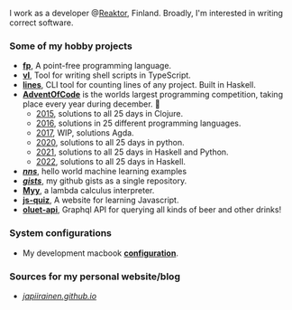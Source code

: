I work as a developer @[Reaktor](https://www.reaktor.com/), Finland.
Broadly, I'm interested in writing correct software.

### Some of my hobby projects
- [**fp**](https://github.com/japiirainen/fp), A point-free programming language.
- [**vl**](https://github.com/japiirainen/vl), Tool for writing shell scripts in TypeScript.
- [**lines**](https://github.com/japiirainen/lines), CLI tool for counting lines of any project. Built in Haskell.
- [**AdventOfCode**](https://adventofcode.com/) is the worlds largest programming competition, taking place every year during december. 🎄
  - [2015](https://github.com/japiirainen/aoc-2015), solutions to all 25 days in Clojure.
  - [2016](https://github.com/japiirainen/aoc-2016), solutions in 25 different programming languages.
  - [2017](https://github.com/japiirainen/aoc-2017), WIP, solutions Agda.
  - [2020](https://github.com/japiirainen/aoc-2020), solutions to all 25 days in python.
  - [2021](https://github.com/japiirainen/aoc-2021), solutions to all 25 days in Haskell and Python.
  - [2022](https://github.com/japiirainen/aoc-2022), solutions to all 25 days in Haskell.
- [***nns***](https://github.com/japiirainen/nns), hello world machine learning examples
- [***gists***](https://github.com/japiirainen/gists), my github gists as a single repository.
- [**Myy**](https://github.com/japiirainen/myy), a lambda calculus interpreter.
- [**js-quiz**](https://github.com/japiirainen/js-quiz), A website for learning Javascript.
- [**oluet-api**](https://github.com/japiirainen/go-oluet-api), Graphql API for querying all kinds of beer and other drinks!

### System configurations
- My development macbook [**configuration**](https://github.com/japiirainen/darwin).

### Sources for my personal website/blog
- [*japiirainen.github.io*](https://github.com/japiirainen/japiirainen.github.io)
